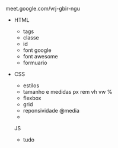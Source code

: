 meet.google.com/vrj-gbir-ngu


- HTML
    - tags
    - classe
    - id
    - font google
    - font awesome
    - formuario

- CSS
    - estilos
    - tamanho e medidas px rem vh vw %
    - flexbox
    - grid
    - reponsividade @media
    - 

    JS
     - tudo
     
